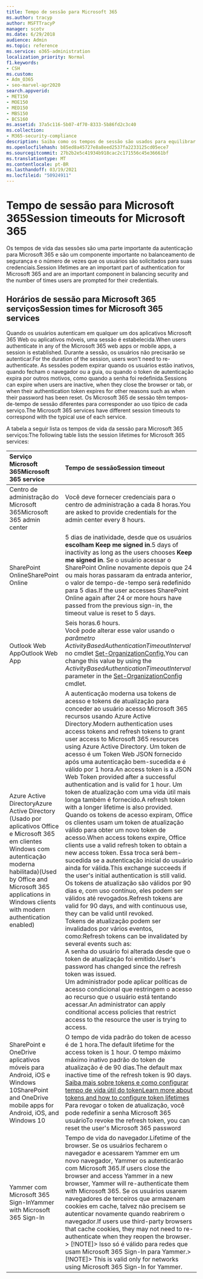 ```yaml
---
title: Tempo de sessão para Microsoft 365
ms.author: tracyp
author: MSFTTracyP
manager: scotv
ms.date: 6/29/2018
audience: Admin
ms.topic: reference
ms.service: o365-administration
localization_priority: Normal
f1.keywords:
- CSH
ms.custom:
- Adm_O365
- seo-marvel-apr2020
search.appverid:
- MET150
- MOE150
- MED150
- MBS150
- BCS160
ms.assetid: 37a5c116-5b07-4f70-8333-5b86fd2c3c40
ms.collection:
- M365-security-compliance
description: Saiba como os tempos de sessão são usados para equilibrar a segurança e a facilidade de acesso Microsoft 365 aplicativos cliente.
ms.openlocfilehash: b85ed8a45727e8a8eed2537fa2233125cd05ece7
ms.sourcegitcommit: 27b2b2e5c41934b918cac2c171556c45e36661bf
ms.translationtype: MT
ms.contentlocale: pt-BR
ms.lasthandoff: 03/19/2021
ms.locfileid: "50924911"
---
```

# <a name="session-timeouts-for-microsoft-365"></a><span data-ttu-id="cc8ac-103">Tempo de sessão para Microsoft 365</span><span class="sxs-lookup"><span data-stu-id="cc8ac-103">Session timeouts for Microsoft 365</span></span>

<span data-ttu-id="cc8ac-104">Os tempos de vida das sessões são uma parte importante da autenticação para Microsoft 365 e são um componente importante no balanceamento de segurança e o número de vezes que os usuários são solicitados para suas credenciais.</span><span class="sxs-lookup"><span data-stu-id="cc8ac-104">Session lifetimes are an important part of authentication for Microsoft 365 and are an important component in balancing security and the number of times users are prompted for their credentials.</span></span>

## <a name="session-times-for-microsoft-365-services"></a><span data-ttu-id="cc8ac-105">Horários de sessão para Microsoft 365 serviços</span><span class="sxs-lookup"><span data-stu-id="cc8ac-105">Session times for Microsoft 365 services</span></span>

<span data-ttu-id="cc8ac-106">Quando os usuários autenticam em qualquer um dos aplicativos Microsoft 365 Web ou aplicativos móveis, uma sessão é estabelecida.</span><span class="sxs-lookup"><span data-stu-id="cc8ac-106">When users authenticate in any of the Microsoft 365 web apps or mobile apps, a session is established.</span></span> <span data-ttu-id="cc8ac-107">Durante a sessão, os usuários não precisarão se autenticar.</span><span class="sxs-lookup"><span data-stu-id="cc8ac-107">For the duration of the session, users won't need to re-authenticate.</span></span> <span data-ttu-id="cc8ac-108">As sessões podem expirar quando os usuários estão inativos, quando fecham o navegador ou a guia, ou quando o token de autenticação expira por outros motivos, como quando a senha foi redefinida.</span><span class="sxs-lookup"><span data-stu-id="cc8ac-108">Sessions can expire when users are inactive, when they close the browser or tab, or when their authentication token expires for other reasons such as when their password has been reset.</span></span> <span data-ttu-id="cc8ac-109">Os Microsoft 365 de sessão têm tempos-de-tempo de sessão diferentes para corresponder ao uso típico de cada serviço.</span><span class="sxs-lookup"><span data-stu-id="cc8ac-109">The Microsoft 365 services have different session timeouts to correspond with the typical use of each service.</span></span>

<span data-ttu-id="cc8ac-110">A tabela a seguir lista os tempos de vida da sessão para Microsoft 365 serviços:</span><span class="sxs-lookup"><span data-stu-id="cc8ac-110">The following table lists the session lifetimes for Microsoft 365 services:</span></span>

| <span data-ttu-id="cc8ac-111">Serviço Microsoft 365</span><span class="sxs-lookup"><span data-stu-id="cc8ac-111">Microsoft 365 service</span></span> | <span data-ttu-id="cc8ac-112">Tempo de sessão</span><span class="sxs-lookup"><span data-stu-id="cc8ac-112">Session timeout</span></span> |
|:-----|:-----|
|<span data-ttu-id="cc8ac-113">Centro de administração do Microsoft 365</span><span class="sxs-lookup"><span data-stu-id="cc8ac-113">Microsoft 365 admin center</span></span>  <br/> |<span data-ttu-id="cc8ac-114">Você deve fornecer credenciais para o centro de administração a cada 8 horas.</span><span class="sxs-lookup"><span data-stu-id="cc8ac-114">You are asked to provide credentials for the admin center every 8 hours.</span></span>  <br/> |
|<span data-ttu-id="cc8ac-115">SharePoint Online</span><span class="sxs-lookup"><span data-stu-id="cc8ac-115">SharePoint Online</span></span>  <br/> |<span data-ttu-id="cc8ac-116">5 dias de inatividade, desde que os usuários **escolham Keep me signed in**.</span><span class="sxs-lookup"><span data-stu-id="cc8ac-116">5 days of inactivity as long as the users chooses **Keep me signed in**.</span></span> <span data-ttu-id="cc8ac-117">Se o usuário acessar o SharePoint Online novamente depois que 24 ou mais horas passaram da entrada anterior, o valor de tempo-de-tempo será redefinido para 5 dias.</span><span class="sxs-lookup"><span data-stu-id="cc8ac-117">If the user accesses SharePoint Online again after 24 or more hours have passed from the previous sign-in, the timeout value is reset to 5 days.</span></span>  <br/> |
|<span data-ttu-id="cc8ac-118">Outlook Web App</span><span class="sxs-lookup"><span data-stu-id="cc8ac-118">Outlook Web App</span></span>  <br/> |<span data-ttu-id="cc8ac-119">Seis horas.</span><span class="sxs-lookup"><span data-stu-id="cc8ac-119">6 hours.</span></span>  <br/> <span data-ttu-id="cc8ac-120">Você pode alterar esse valor usando o _parâmetro ActivityBasedAuthenticationTimeoutInterval_ no cmdlet [Set-OrganizationConfig.](/powershell/module/exchange/set-organizationconfig)</span><span class="sxs-lookup"><span data-stu-id="cc8ac-120">You can change this value by using the  _ActivityBasedAuthenticationTimeoutInterval_ parameter in the [Set-OrganizationConfig](/powershell/module/exchange/set-organizationconfig) cmdlet.</span></span>  <br/> |
|<span data-ttu-id="cc8ac-121">Azure Active Directory</span><span class="sxs-lookup"><span data-stu-id="cc8ac-121">Azure Active Directory</span></span>  <br/> <span data-ttu-id="cc8ac-122">(Usado por aplicativos Office e Microsoft 365 em clientes Windows com autenticação moderna habilitada)</span><span class="sxs-lookup"><span data-stu-id="cc8ac-122">(Used by Office and Microsoft 365 applications in Windows clients with modern authentication enabled)</span></span>  <br/> | <span data-ttu-id="cc8ac-123">A autenticação moderna usa tokens de acesso e tokens de atualização para conceder ao usuário acesso Microsoft 365 recursos usando Azure Active Directory.</span><span class="sxs-lookup"><span data-stu-id="cc8ac-123">Modern authentication uses access tokens and refresh tokens to grant user access to Microsoft 365 resources using Azure Active Directory.</span></span> <span data-ttu-id="cc8ac-124">Um token de acesso é um Token Web JSON fornecido após uma autenticação bem-sucedida e é válido por 1 hora.</span><span class="sxs-lookup"><span data-stu-id="cc8ac-124">An access token is a JSON Web Token provided after a successful authentication and is valid for 1 hour.</span></span> <span data-ttu-id="cc8ac-125">Um token de atualização com uma vida útil mais longa também é fornecido.</span><span class="sxs-lookup"><span data-stu-id="cc8ac-125">A refresh token with a longer lifetime is also provided.</span></span> <span data-ttu-id="cc8ac-126">Quando os tokens de acesso expiram, Office os clientes usam um token de atualização válido para obter um novo token de acesso.</span><span class="sxs-lookup"><span data-stu-id="cc8ac-126">When access tokens expire, Office clients use a valid refresh token to obtain a new access token.</span></span> <span data-ttu-id="cc8ac-127">Essa troca será bem-sucedida se a autenticação inicial do usuário ainda for válida.</span><span class="sxs-lookup"><span data-stu-id="cc8ac-127">This exchange succeeds if the user's initial authentication is still valid.</span></span>  <br/>  <span data-ttu-id="cc8ac-128">Os tokens de atualização são válidos por 90 dias e, com uso contínuo, eles podem ser válidos até revogados.</span><span class="sxs-lookup"><span data-stu-id="cc8ac-128">Refresh tokens are valid for 90 days, and with continuous use, they can be valid until revoked.</span></span>  <br/>  <span data-ttu-id="cc8ac-129">Tokens de atualização podem ser invalidados por vários eventos, como:</span><span class="sxs-lookup"><span data-stu-id="cc8ac-129">Refresh tokens can be invalidated by several events such as:</span></span>  <br/>  <span data-ttu-id="cc8ac-130">A senha do usuário foi alterada desde que o token de atualização foi emitido.</span><span class="sxs-lookup"><span data-stu-id="cc8ac-130">User's password has changed since the refresh token was issued.</span></span>  <br/>  <span data-ttu-id="cc8ac-131">Um administrador pode aplicar políticas de acesso condicional que restringem o acesso ao recurso que o usuário está tentando acessar.</span><span class="sxs-lookup"><span data-stu-id="cc8ac-131">An administrator can apply conditional access policies that restrict access to the resource the user is trying to access.</span></span>  <br/> |
|<span data-ttu-id="cc8ac-132">SharePoint e OneDrive aplicativos móveis para Android, iOS e Windows 10</span><span class="sxs-lookup"><span data-stu-id="cc8ac-132">SharePoint and OneDrive mobile apps for Android, iOS, and Windows 10</span></span>  <br/> |<span data-ttu-id="cc8ac-133">O tempo de vida padrão do token de acesso é de 1 hora.</span><span class="sxs-lookup"><span data-stu-id="cc8ac-133">The default lifetime for the access token is 1 hour.</span></span> <span data-ttu-id="cc8ac-134">O tempo máximo máximo inativo padrão do token de atualização é de 90 dias.</span><span class="sxs-lookup"><span data-stu-id="cc8ac-134">The default max inactive time of the refresh token is 90 days.</span></span>  <br/> [<span data-ttu-id="cc8ac-135">Saiba mais sobre tokens e como configurar tempo de vida útil do token</span><span class="sxs-lookup"><span data-stu-id="cc8ac-135">Learn more about tokens and how to configure token lifetimes</span></span>](/azure/active-directory/active-directory-configurable-token-lifetimes) <br/> <span data-ttu-id="cc8ac-136">Para revogar o token de atualização, você pode redefinir a senha Microsoft 365 usuário</span><span class="sxs-lookup"><span data-stu-id="cc8ac-136">To revoke the refresh token, you can reset the user's Microsoft 365 password</span></span>  <br/> |
|<span data-ttu-id="cc8ac-137">Yammer com Microsoft 365 Sign-In</span><span class="sxs-lookup"><span data-stu-id="cc8ac-137">Yammer with Microsoft 365 Sign-In</span></span>  <br/> |<span data-ttu-id="cc8ac-138">Tempo de vida do navegador.</span><span class="sxs-lookup"><span data-stu-id="cc8ac-138">Lifetime of the browser.</span></span> <span data-ttu-id="cc8ac-139">Se os usuários fecharem o navegador e acessarem Yammer em um novo navegador, Yammer os autenticarão com Microsoft 365.</span><span class="sxs-lookup"><span data-stu-id="cc8ac-139">If users close the browser and access Yammer in a new browser, Yammer will re-authenticate them with Microsoft 365.</span></span> <span data-ttu-id="cc8ac-140">Se os usuários usarem navegadores de terceiros que armazenam cookies em cache, talvez não precisem se autenticar novamente quando reabrirem o navegador.</span><span class="sxs-lookup"><span data-stu-id="cc8ac-140">If users use third-party browsers that cache cookies, they may not need to re-authenticate when they reopen the browser.</span></span>  <br/> <span data-ttu-id="cc8ac-141">> [!NOTE]> Isso só é válido para redes que usam Microsoft 365 Sign-In para Yammer.</span><span class="sxs-lookup"><span data-stu-id="cc8ac-141">> [!NOTE]> This is valid only for networks using Microsoft 365 Sign-In for Yammer.</span></span>           |